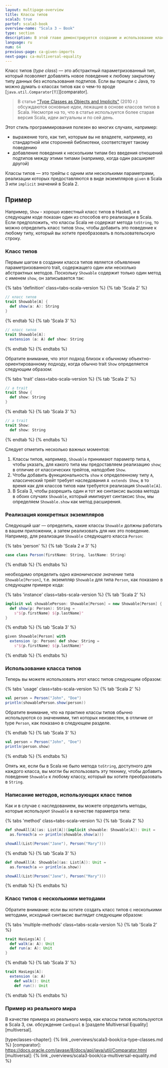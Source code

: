 ```yaml
---
layout: multipage-overview
title: Классы типов
scala3: true
partof: scala3-book
overview-name: "Scala 3 — Book"
type: section
description: В этой главе демонстрируется создание и использование классов типов.
language: ru
num: 64
previous-page: ca-given-imports
next-page: ca-multiversal-equality
---
```


Класс типов (_type class_) — это абстрактный параметризованный тип,
который позволяет добавлять новое поведение к любому закрытому типу данных без использования подтипов.
Если вы пришли с Java, то можно думать о классах типов как о чем-то вроде [`java.util.Comparator[T]`][comparator].

> В статье ["Type Classes as Objects and Implicits"][typeclasses-paper] (2010 г.) обсуждаются основные идеи,
> лежащие в основе классов типов в Scala.
> Несмотря на то, что в статье используется более старая версия Scala, идеи актуальны и по сей день.

Этот стиль программирования полезен во многих случаях, например:

- выражение того, как тип, которым вы не владеете, например, из стандартной или сторонней библиотеки, соответствует такому поведению
- добавление поведения к нескольким типам без введения отношений подтипов между этими типами (например, когда один расширяет другой)

Классы типов — это трейты с одним или несколькими параметрами,
реализации которых предоставляются в виде экземпляров `given` в Scala 3 или `implicit` значений в Scala 2.

## Пример

Например, `Show` - хорошо известный класс типов в Haskell, и в следующем коде показан один из способов его реализации в Scala.
Если предположить, что классы Scala не содержат метода `toString`, то можно определить класс типов `Show`,
чтобы добавить это поведение к любому типу, который вы хотите преобразовать в пользовательскую строку.

### Класс типов

Первым шагом в создании класса типов является объявление параметризованного trait, содержащего один или несколько абстрактных методов.
Поскольку `Showable` содержит только один метод с именем `show`, он записывается так:

{% tabs 'definition' class=tabs-scala-version %}
{% tab 'Scala 2' %}

```scala
// класс типов
trait Showable[A] {
  def show(a: A): String
}
```

{% endtab %}
{% tab 'Scala 3' %}

```scala
// класс типов
trait Showable[A]:
  extension (a: A) def show: String
```

{% endtab %}
{% endtabs %}

Обратите внимание, что этот подход близок к обычному объектно-ориентированному подходу,
когда обычно trait `Show` определяется следующим образом:

{% tabs 'trait' class=tabs-scala-version %}
{% tab 'Scala 2' %}

```scala
// a trait
trait Show {
  def show: String
}
```

{% endtab %}
{% tab 'Scala 3' %}

```scala
// a trait
trait Show:
  def show: String
```

{% endtab %}
{% endtabs %}

Следует отметить несколько важных моментов:

1. Классы типов, например, `Showable` принимают параметр типа `A`, чтобы указать, для какого типа мы предоставляем реализацию `show`;
   в отличие от классических трейтов, наподобие `Show`.
2. Чтобы добавить функциональность `show` к определенному типу `A`, классический трейт требует наследования `A extends Show`,
   в то время как для классов типов нам требуется реализация `Showable[A]`.
3. В Scala 3, чтобы разрешить один и тот же синтаксис вызова метода в обоих случаях `Showable`,
   который имитирует синтаксис `Show`, мы определяем `Showable.show` как метод расширения.

### Реализация конкретных экземпляров

Следующий шаг — определить, какие классы `Showable` должны работать в вашем приложении, а затем реализовать для них это поведение.
Например, для реализации `Showable` следующего класса `Person`:

{% tabs 'person' %}
{% tab 'Scala 2 и 3' %}

```scala
case class Person(firstName: String, lastName: String)
```

{% endtab %}
{% endtabs %}

необходимо определить одно _каноническое значение_ типа `Showable[Person]`, т.е. экземпляр `Showable` для типа `Person`,
как показано в следующем примере кода:

{% tabs 'instance' class=tabs-scala-version %}
{% tab 'Scala 2' %}

```scala
implicit val showablePerson: Showable[Person] = new Showable[Person] {
  def show(p: Person): String =
    s"${p.firstName} ${p.lastName}"
}
```

{% endtab %}
{% tab 'Scala 3' %}

```scala
given Showable[Person] with
  extension (p: Person) def show: String =
    s"${p.firstName} ${p.lastName}"
```

{% endtab %}
{% endtabs %}

### Использование класса типов

Теперь вы можете использовать этот класс типов следующим образом:

{% tabs 'usage' class=tabs-scala-version %}
{% tab 'Scala 2' %}

```scala
val person = Person("John", "Doe")
println(showablePerson.show(person))
```

Обратите внимание, что на практике классы типов обычно используются со значениями, тип которых неизвестен,
в отличие от type `Person`, как показано в следующем разделе.

{% endtab %}
{% tab 'Scala 3' %}

```scala
val person = Person("John", "Doe")
println(person.show)
```

{% endtab %}
{% endtabs %}

Опять же, если бы в Scala не было метода `toString`, доступного для каждого класса, вы могли бы использовать эту технику,
чтобы добавить поведение `Showable` к любому классу, который вы хотите преобразовать в `String`.

### Написание методов, использующих класс типов

Как и в случае с наследованием, вы можете определить методы, которые используют `Showable` в качестве параметра типа:

{% tabs 'method' class=tabs-scala-version %}
{% tab 'Scala 2' %}

```scala
def showAll[A](as: List[A])(implicit showable: Showable[A]): Unit =
  as.foreach(a => println(showable.show(a)))

showAll(List(Person("Jane"), Person("Mary")))
```

{% endtab %}
{% tab 'Scala 3' %}

```scala
def showAll[A: Showable](as: List[A]): Unit =
  as.foreach(a => println(a.show))

showAll(List(Person("Jane"), Person("Mary")))
```

{% endtab %}
{% endtabs %}

### Класс типов с несколькими методами

Обратите внимание: если вы хотите создать класс типов с несколькими методами, исходный синтаксис выглядит следующим образом:

{% tabs 'multiple-methods' class=tabs-scala-version %}
{% tab 'Scala 2' %}

```scala
trait HasLegs[A] {
  def walk(a: A): Unit
  def run(a: A): Unit
}
```

{% endtab %}
{% tab 'Scala 3' %}

```scala
trait HasLegs[A]:
  extension (a: A)
    def walk(): Unit
    def run(): Unit
```

{% endtab %}
{% endtabs %}

### Пример из реального мира

В качестве примера из реального мира, как классы типов используются в Scala 3,
см. обсуждение `CanEqual` в [разделе Multiversal Equality][multiversal].

[typeclasses-paper]: https://infoscience.epfl.ch/record/150280/files/TypeClasses.pdf

[typeclasses-chapter]: {% link _overviews/scala3-book/ca-type-classes.md %}
[comparator]: https://docs.oracle.com/javase/8/docs/api/java/util/Comparator.html
[multiversal]: {% link _overviews/scala3-book/ca-multiversal-equality.md %}
